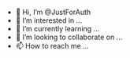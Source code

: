 - 👋 Hi, I’m @JustForAuth
- 👀 I’m interested in ...
- 🌱 I’m currently learning ...
- 💞️ I’m looking to collaborate on ...
- 📫 How to reach me ...

<!---
JustForAuth/JustForAuth is a ✨ special ✨ repository because its `README.md` (this file) appears on your GitHub profile.
You can click the Preview link to take a look at your changes.
--->
